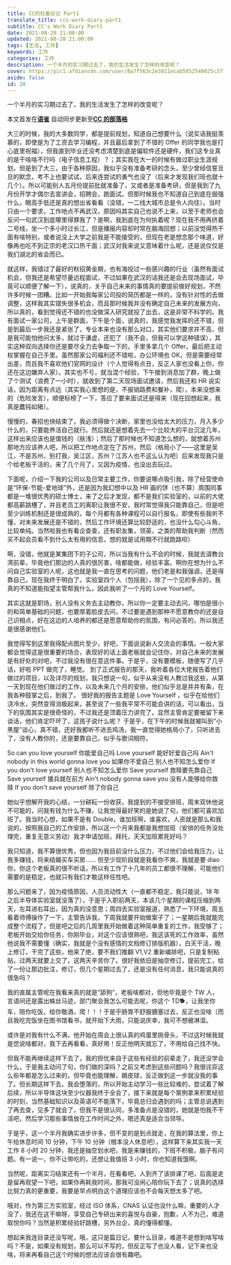 ```yaml
---
title: CC的社畜日记 Part1
translate_title: ccs-work-diary-part1
subtitle: CC's Work Diary Part1
date: 2021-08-28 21:00:00
updated: 2021-08-28 21:00:00
tags: [生活, 工作]
keywords: 工作
categories: 工作
description: 一个半月的实习期过去了，我的生活发生了怎样的改变呢？
cover: https://pic1.afdiancdn.com/user/8a7f563c2e3811ecab5852540025c377/common/de8b6a69a663b6e9aeb5ac3793fcadb6_w1920_h1080_s180.jpg
aside: false
id: 28
---
```


一个半月的实习期过去了，我的生活发生了怎样的改变呢？
_<!-- more -->_

本文首发在[**语雀**](https://www.yuque.com/ccknbc/blog/28)
自动同步更新至[**CC 的部落格**](https://blog.ccknbc.cc/posts/ccs-work-diary-part1)
**​**

大三的时候，我的大多数同学，都是提前规划，知道自己想要什么（说实话我挺羡慕的，即使是为了工资去学习编程，并且最后拿到了不错的 Offer 的同学我也是打心底里祝福），但我直到毕业还没考虑清楚到底是偏软件还是硬件，我们这专业真的是干啥啥不行吗（电子信息工程）？；其实我在大一的时候有做过职业生涯规划，但是到了大三，由于各种原因，我似乎没有准备考研的念头，至少曾经信誓旦旦的默念，考不上也要试试，后来连尝试的勇气也没了（后来才发现我们班也就十几个）。所以可能别人五月份提前批就准备了，又或者是准备考研，但是我到了九月份开学才偶尔去宣讲会，招聘会，跑面试。但那时候我也不知道自己到底在倔强什么，眼高手低还是真的想出省看看（没错，一二线大城市总是令人向往）。当时只由一个要求，工作地点不再武汉，原因吗其实自己也说不上来，以至于老师也会反问一句武汉到底哪里得罪我了？是啊，我到底在为何执着呢？现在我不用再挤着二号线，坐一个多小时过长江，但是播报内容却时常在脑海回想；以前没觉得热干面有啥特别，或者说没上大学之前我是不能接受的，但现在老是想念那个味道，好像再也吃不到正宗的老汉口热干面；武汉对我来说又意味着什么呢，还是说仅仅是我们湖北的省会而已。
​

就这样，我错过了最好的秋招黄金期，也有海投过一些感兴趣的行业（虽然有面试机会，但我还是希望尽量远程面试，不过如果在武汉的话我还是会去现场面试，毕竟可以顺便了解一下），说真的，关乎自己未来的事情真的要提前做好规划，不然许多时候一团糟。比如一开始我每家公司投的简历都是一样的，没有针对性的去做调整，这样我其实错失很多机会，而且那时候我并没有确定自己未来的发展方向，所以真的，看到觉得还不错的也没做深入研究就投了出去，这是非常不科学的。我有面试一家公司，上午是群面，下午是个面，说真的，我感觉我发挥的还不错，但是到最后一步我还是紧张了，专业本来也没有那么对口，其实他们要求并不高，但是我可能怕他问太多，就过于谦虚，还犯了（我不会，但我可以学这种错误），其实这种双向选择你还是要尽全力去争取一下的，手里多拿几个 Offer，最后把主动权掌握在自己手里。虽然那家公司福利还不错啦，办公环境也 OK，但是需要经常出差，而且我不喜欢他们官网的设计（个人觉得有点丑，反正人家也没看上你，你还在这边嫌弃人家）。其实也不亏，就当混个经验，下午接到消息加了群，晚上做了个测试（浪费了一小时），就收到了第二天现场面试邀请，然后我还和 HR 说实话，因为距离有点远（其实我心里想的是，不报销路费和餐补，爬），本来没想来的（危险发言），顺便标榜了一下，答应了要来面试还是得来（现在回想起来，我真是蠢钝如猪）。
​

慢慢的，春招也快结束了，我必须得做个决断，家里也没给太大的压力，月入多少什么的，只要能养活自己就行。然后就还是想着先去一个比较大的平台沉淀几年，这样出来应该也是值钱的（肤浅）；然后了那时候也不知道怎么想的，就想着苏州那地方应该养人吧，所以把工作地点定在了苏州，然后（格局小了——这里是吴江，不是苏州，别打我，吴江区，苏州？江苏人也不这么认为吧）后来发现我只是个给老板干活的，来了几个月了，又因为疫情，也没出去玩过。
​

下面呢，介绍一下我的公司以及日常主要工作，你要说哪点吸引我，除了经营使命是“环保-节能-爱地球”外，还是因为我幻想中以及 HR 画的饼（也不算）周围同事都是一堆很优秀的硕士博士，来了之后才发现，都不是我们实验室的，以前的大佬都高薪跳槽了，并且老员工的离职让我很不安，我时常觉得我只能靠自己，但是吧至少训练机制还是很成熟的，每个月都有各种课程可以自行报名，即使有些我听不懂，对未来发展还是不错的，然后工作环境还算比较舒适的，也没什么勾心斗角，比较单纯。当然啦我也有看企查查，还有职友集，领英，之类的帮助我判断（然而买不起会员看不到什么太有用的信息，想的就是试用期不行就跑路呗）

啊，没错，他就是某集团下的子公司，所以当我有什么不会的时候，我就去请教台湾前辈，毕竟他们那边的人真的很厉害，啥都能做，经验丰富。啊你在想为什么不问自己实验室的人呢，这也就是我一直在思考的问题，他们老是和我强调，还是得靠自己，现在我终于明白了，实验室四个人（包括我），除了一个见的多点的，我真的不知道能指望主管帮我什么，因此我听了一个月的 Love Yourself。
​

其实这就是职场，别人没有义务去主动教你，所以你一定要主动去问，哪怕是很小的和简单基础的问题，也要厚着脸皮去问，不过要是遇到那种不愿意教你的还是自己识相点，好在这边的人培养的都还是愿意帮助你的氛围，有问必答的，所以我还是很感谢他们。
​

我觉得写到这里我得配点图片至少，好吧，下面说说新人交流会的事情。一般大家都会觉得这是很重要的场合，表现好的话上面老板就会记住你，对自己未来的发展是有好处的对吧，不过我没有很在意这件事。于是乎，没有要模板，随便写了几乎话，好啦 PPT 做完了，睡觉。
到了正式报告的那天，我听着各位大佬报告着他们做过的项目，以及详尽的规划，我只想说一句，似乎从来没有人教过我这些，从第一天到现在他们做过的工作，以及未来几个月的安排，他们似乎总是井井有条，在我各种鼓掌之后，到我了。
很好我的报告主题是 Love Yourself ，似乎在给他们浇冷水，突然变得消极起来，甚至说了一些我平常不可能会讲的话，可以看出，当下的氛围其实是很奇怪的，不过我还是顶着压力讲完了。显然主管肯定要被留下来谈话，他们肯定吓坏了，这孩子说什么呢？
于是乎，在下午的时候我就被叫到“小黑屋”谈心，真不错，还好我都听不进去鸡汤，我一直觉得她格局小了，只听进去了，没有人教你的，还是要靠自己，似乎与歌词相符。
​

So can you love yourself
你能爱自己吗
Love yourself
能好好爱自己吗
Ain't nobody in this world gonna love you
如果你不爱自己 别人也不知怎么爱你
If you don't love yourself
别人也不知怎么爱你
Save yourself
救赎要先靠自己
Save yourself
援兵就在前方
Ain't nobody gonna save you
没有人能够给你救赎
If you don't save yourself
除了你自己
​

她似乎想解开我的心结，一分耕耘一份收获，我提到的不接受排班，周末双休他说不可能的，问我有钱为什么不赚，让我觉得最好笑的是她说了句，他们都可喜欢加班了。我当时心想，如果不是有 Double，谁加班啊，谁喜欢，人资就是那么和我说的，按照我自己的工作安排，所以这一个月来我都是我想加班（安排的任务没处理完，重复无意义劳动）我才申请加班，拜托，天天加班累死好吗？
​

我只知道，我不算很优秀，但也因为我目前没什么压力，不过他们会给我压力，让我多赚钱，将来结婚买车买房......
但至少现阶段就是我看你不爽，我就是要 diao 你，你这个老板真的很不听话，所以有工作了十几年的员工都很不理解，可能他们需要的是稳定，也就只有我们才敢这样任性吧。
​

那么问题来了，因为疫情原因，人员流动性大（一直都不稳定，我只能说，18 年之后半导体实验室就没落了），于是乎入职前两天，本该几个星期的课程压缩到两天，左耳进右耳出，因为真的没意思；周四去实验室报道，熟悉了一下环境，周五看着师傅操作了一下，主管告诉我，下周我就要开始做案子了；一星期后我就能完成整个流程了，但是吧之后的几周里我开始做着这种简单重复的工作，我受够了；老板开始交给你任务，你刚毕业，对这个应该很熟吧，我这该死的工作效率，虽然他说我不需要懂（确实，我就是个没有感情的文档修订排版机器），白天干活，晚上修订，干完了这些，他来了绝，要不我们推翻 V1,V2 重新编排吧，只是复制粘贴，过两天就要上交了，这两天辛苦你了。很好我依旧是抽空修订，提前完工，给了一份让那边批注，修订，但几个星期过去了，还是没有任何消息，我只能说真的很急吗？
​

我的直属主管呢在我看来真的就是“舔狗”，老板啥都对，但他毕竟是个 TW 人，言语间还是露出蛛丝马迹，部门聚会我怎么可能去呢，你这个 TD🐕，让我坐你车，陪你吃饭，给你敬酒，爬！！！于是乎肠胃不舒服搪塞过去，反正也没啥（而且我吃完饭坐在图书馆看书，就开始下大雨，只能说庆幸，我可不想被淋湿。
​

或许是对我有什么不满，他开始在周会上很认真的鸡蛋里挑骨头，不过这时候我就是您说啥都对，我下去再看看，真好用！反正他明天就忘了，不用给自己找不快。
​

但我不能再继续这样下去了，我的担忧来自于这些有经验的前辈走了，我还没学会什么，于是我主动问了句，你们做的深吗？之前又考虑到这些问题吗？我很诧异这么些年都是怎么过来的，但毕竟也能理解，踢皮球，反正做到这一步就没我的事了。但长期这样下去，我会堕落的，所以开始主动学习一些比较难的，尝试着了解后续，所以半导体这块至少仪器我终于全会了，接下来就是每个案例拿来积累经验的时刻，当然基础知识以及英语可不能落下，毕竟总归会遇到的吗；主管总说遇到了再去查，见多了就会了，但我不是很认同，多准备点是没错的，她就是怕我不干活吧，然后学习那些事情放在工作时间之外，嗯还真是适合当领导。
​

于是乎，这一个半月我确实进步许多，但不变的是到点就走，在我的算法里，你上午给休息时间 10 分钟，下午 10 分钟（根本没人休息吧），这样算下来其实我一天工作 8 小时 20 分钟，我还是抽空划水吧，我是来赚钱的，下班不积极，脑子有问题。有一说一，你不让带吃的，还想让我值班 3 小时，你也知道我饿啊。
​

当然呢，距离实习结束还有一个半月，在看看吧，人到齐了该排课了吧，后面是走是留再观望一下吧，如果你再耗我时间，那我可没闲心陪你玩下去了；说真的选择比努力真的更重要，我要是早点明白这个道理应该也不会每天想太多了吧。
​

哦对，作为第三方实验室，经过 ISO 体系，CNAS 认证也没什么嘛，重要的人才没了，我还在这干嘛呀，享受自己专研出来的喜悦与自豪，抱歉，人不为己，难道取悦你吗？当然是积累经验好跳槽，另外台企，真的懂得都懂。
​

想起来我连目录还没写呢，哦，这只是篇日记，要什么目录，难道不是想到啥写啥吗？不是，如果没有规划，那么可以不写的，但反正写了也没人看，记下来也没啥，将来再看自己这个时候的想法应该会很有趣吧。
